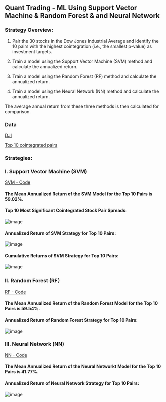## **Quant Trading - ML Using Support Vector Machine & Random Forest & and Neural Network**

### **Strategy Overview:**

1. Pair the 30 stocks in the Dow Jones Industrial Average and identify the 10 pairs with the highest cointegration (i.e., the smallest p-value) as investment targets.

2. Train a model using the Support Vector Machine (SVM) method and calculate the annualized return.

3. Train a model using the Random Forest (RF) method and calculate the annualized return.

4. Train a model using the Neural Network (NN) method and calculate the annualized return.

The average annual return from these three methods is then calculated for comparison.


### **Data**
[DJI](https://github.com/Kevin20250000000/Quant-Trading-ML-Using-Support-Vector-Machine-Random-Forest-Neural-Network/blob/main/dji_stocks.csv)

[Top 10 cointegrated pairs](https://github.com/Kevin20250000000/Quant-Trading-ML-Using-Support-Vector-Machine-Random-Forest-Neural-Network/blob/main/top10_cointegrated_pairs.csv)


### **Strategies:**

### **I. Support Vector Machine (SVM)**
[SVM - Code](SVM)

#### **The Mean Annualized Return of the SVM Model for the Top 10 Pairs is 59.02%.**
#### **Top 10 Most Significant Cointegrated Stock Pair Spreads:**

![image](https://github.com/user-attachments/assets/ff6664c2-3dd4-4151-aaf0-b1b9d7534b52)

#### **Annualized Return of SVM Strategy for Top 10 Pairs:**

![image](https://github.com/user-attachments/assets/fd19b143-856f-4750-9e88-ef0673510f51)


#### **Cumulative Returns of SVM Strategy for Top 10 Pairs:**

![image](https://github.com/user-attachments/assets/1248e099-5dd7-43eb-bf61-184670116a75)



### **II. Random Forest (RF）**
[RF - Code](RF)

#### **The Mean Annualized Return of the Random Forest Model for the Top 10 Pairs is 59.54%.**
#### **Annualized Return of Random Forest Strategy for Top 10 Pairs:**

![image](https://github.com/user-attachments/assets/dbc12406-ed98-4acd-952b-9f9775165126)



### **III. Neural Network (NN)**
[NN - Code](NN)

#### **The Mean Annualized Return of the Neural Networkt Model for the Top 10 Pairs is 41.77%.**
#### **Annualized Return of Neural Network Strategy for Top 10 Pairs:**

![image](https://github.com/user-attachments/assets/ece90a88-798f-4aa9-9fb7-ec8e2dc683ab)









